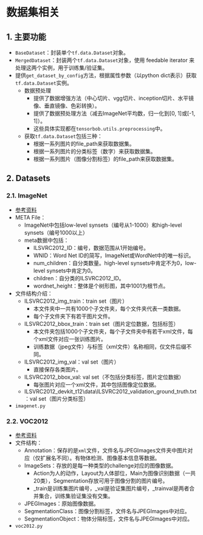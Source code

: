 # 数据集相关

## 1. 主要功能
+ `BaseDataset`：封装单个`tf.data.Dataset`对象。
+ `MergedDataset`：封装两个`tf.data.Dataset`对象，使用 feedable iterator 来处理这两个实例，用于训练集/验证集。
+ 提供`get_dataset_by_config`方法，根据属性参数（以python dict表示）获取`tf.data.Dataset`实例。
    + 数据预处理
        + 提供了数据增强方法（中心切片、vgg切片、inception切片、水平镜像、垂直镜像、色彩转换）。
        + 提供了数据预处理方法（减去ImageNet平均数，归一化到[0, 1]或[-1, 1]）。
        + 这些具体实现都在`tensorbob.utils.preprocessing`中。
    + 获取`tf.data.Dataset`包括三种：
        + 根据一系列图片的file_path来获取数据集。
        + 根据一系列图片的分类标签（数字）来获取数据集。
        + 根据一系列图片（图像分割标签）的file_path来获取数据集。

## 2. Datasets

### 2.1. ImageNet
+ [参考资料](https://github.com/dontfollowmeimcrazy/imagenet)
+ META File：
    + ImageNet中包括low-level synsets（编号从1-1000）和high-level synsets（编号1000以上）
    + meta数据中包括：
        + ILSVRC2012_ID：编号，数据范围从1开始编号。
        + WNID：Word Net ID的简写，ImageNet或WordNet中的唯一标识。
        + num_children：自分类数量。high-level synsets中肯定不为0，low-level synsets中肯定为0。
        + children：自分类的ILSVRC2012_ID。
        + wordnet_height：整体是个树形图，其中1001为根节点。
+ 文件结构介绍：
    + ILSVRC2012_img_train：train set（图片）
        + 本文件夹中一共有1000个子文件夹，每个文件夹代表一类数据。
        + 每个子文件夹下有若干图片文件。
    + ILSVRC2012_bbox_train：train set（图片定位数据，包括标签）
        + 本文件夹包括1000个子文件夹，每个子文件夹中有若干xml文件，每个xml文件对应一张训练图片。
        + 训练数据（jpeg文件）与标签（xml文件）名称相同，仅文件后缀不同。
    + ILSVRC2012_img_val：val set（图片）
        + 直接保存各类图片。
    + ILSVRC2012_bbox_val: val set（不包括分类标签，图片定位数据）
        + 每张图片对应一个xml文件，其中包括图像定位数据。
    + ILSVRC2012_devkit_t12\data\ILSVRC2012_validation_ground_truth.txt：val set（图片分类标签）
+ `imagenet.py`

### 2.2. VOC2012
+ [参考资料](http://blog.csdn.net/gzhermit/article/details/75729885)
+ 文件结构：
    + Annotation：保存的是`xml`文件，文件名与JPEGImages文件夹中图片对应（仅扩展名不同）。有物体检测、图像基本信息等数据。
    + ImageSets：存放的是每一种类型的challenge对应的图像数据。
        + Action为人的动作，Layout为人体部位，Main为图像识别数据（一共20类），Segmentation存放可用于图像分割的图片编号。
        + _train是训练集图片编号，_val是验证集图片编号，_trainval是两者合并集合，训练集验证集没有交集。
    + JPEGImages：原始图像数据。
    + SegmentationClass：图像分割标签，文件名与JPEGImages中对应。
    + SegmentationObject：物体分隔标签，文件名与JPEGImages中对应。
+ `voc2012.py`